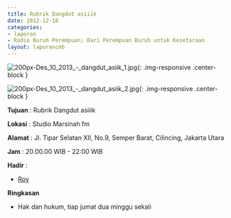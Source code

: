 ```yaml
---
title: Rubrik Dangdut asiiik 
date: 2012-12-10
categories:
- laporan
- Radio Buruh Perempuan; Dari Perempuan Buruh untuk Kesetaraan
layout: laporancmb
---
```



![200px-Des_10_2013_-_dangdut_asiik_1.jpg](/uploads/200px-Des_10_2013_-_dangdut_asiik_1.jpg){: .img-responsive .center-block }

![200px-Des_10_2013_-_dangdut_asiik_2.jpg](/uploads/200px-Des_10_2013_-_dangdut_asiik_2.jpg){: .img-responsive .center-block }


**Tujuan** : Rubrik Dangdut asiiik 

**Lokasi** : Studio Marsinah fm 

**Alamat** : Jl. Tipar Selatan XII, No.9, Semper Barat, Cilincing, Jakarta Utara 

**Jam** : 20.00.00 WIB - 22:00 WIB 

**Hadir** :
* [Roy](http://wiki.ciptamedia.org/wiki/Roy)

**Ringkasan**  
* Hak dan hukum, tiap jumat dua minggu sekali 
